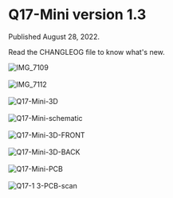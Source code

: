 # Q17-Mini version 1.3

Published August 28, 2022.

Read the CHANGLEOG file to know what's new.

![IMG_7109](https://user-images.githubusercontent.com/12907102/186898672-691eeb67-124e-4d3f-9562-f6174840f634.jpeg)<br>
<br>
![IMG_7112](https://user-images.githubusercontent.com/12907102/186898686-7c7fe441-9f08-4653-9cd6-0d0a1ff4ce7f.jpeg)<br>
<br>
![Q17-Mini-3D](https://user-images.githubusercontent.com/12907102/186886996-d3bc09cb-5950-43d9-befd-7f4f50fa0994.jpg)<br>
<br>
![Q17-Mini-schematic](https://user-images.githubusercontent.com/12907102/186929385-e6f6db7f-b975-4d39-86f8-c4347db2f371.jpg)<br>
<br>
![Q17-Mini-3D-FRONT](https://user-images.githubusercontent.com/12907102/186886993-d289c6fd-c93c-481c-8652-cafee727dd6e.jpg)<br>
<br>
![Q17-Mini-3D-BACK](https://user-images.githubusercontent.com/12907102/186886986-c2cd2426-bd82-4aa9-8164-c0ce81b99343.jpg)<br>
<br>
![Q17-Mini-PCB](https://user-images.githubusercontent.com/12907102/186887015-b0b0a7d2-3b07-41a8-adbc-ce6164e2dc82.jpg)<br>
<br>
![Q17-1 3-PCB-scan](https://user-images.githubusercontent.com/12907102/186886981-c5b678a8-5ec7-4ca9-a90e-ef85f9a3f41b.jpg)<br>
<br>
<br>
